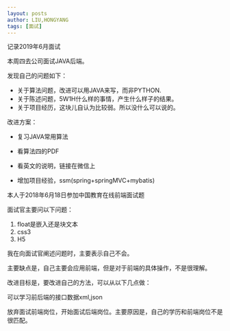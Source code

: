 ```yaml
---
layout: posts
author: LIU,HONGYANG
tags: [面试]
---
```






记录2019年6月面试



本周四去公司面试JAVA后端。

 

发现自己的问题如下：

 

- 关于算法问题，改进可以用JAVA来写，而非PYTHON.
- 关于陈述问题，5W1H什么样的事情，产生什么样子的结果。
- 关于项目经历，这块儿自认为比较弱。所以没什么可以说的。

 

 

改进方案：

- 复习JAVA常用算法

- 看算法四的PDF
- 看英文的说明，链接在微信上

 

- 增加项目经验，ssm(spring+springMVC+mybatis)

 

本人于2018年6月18日参加中国教育在线前端面试题

 

面试官主要问以下问题：

 

1. float是嵌入还是块文本
2. css3
3. H5

 

我在向面试官阐述问题时，主要表示自己不会。

 

主要缺点是，自己主要会应用前端，但是对于前端的具体操作，不是很理解。

改进目标是，要改进自己的方法，可以从以下几点做：

可以学习前后端的接口数据xml,json

 

放弃面试前端岗位，开始面试后端岗位。主要原因是，自己的学历和前端岗位不是很匹配。

 

 

 

 

 

 

 